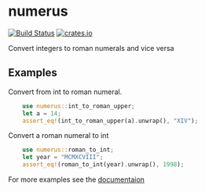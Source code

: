 # numerus
[![Build Status](https://travis-ci.com/FilippoRanza/numerus.svg?branch=master)](https://travis-ci.com/FilippoRanza/numerus) [![crates.io](https://img.shields.io/crates/v/numerus.svg)](https://crates.io/crates/numerus)

Convert integers to roman numerals and vice versa


## Examples

Convert from int to roman numeral.
```rust
    use numerus::int_to_roman_upper;
    let a = 14;
    assert_eq!(int_to_roman_upper(a).unwrap(), "XIV");
```

Convert a roman numeral to int
```rust
    use numerus::roman_to_int;
    let year = "MCMXCVIII";
    assert_eq!(roman_to_int(year).unwrap(), 1998);
```


For more examples see the [documentaion](https://docs.rs/numerus/0.1.0/numerus/)
